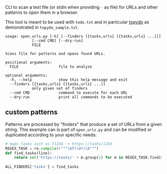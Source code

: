 CLI to scan a text file (or stdin when providing `-` as file) for URLs and other patterns to open them in a browser.

This tool is meant to be used with `todo.txt` and in particular [topydo] as demonstrated in `topydo_sample.txt`.

```
usage: open_urls.py [-h] [--finders [{tasks,urls} [{tasks,urls} ...]]]
		    [--cmd CMD] [--dry-run]
		    FILE

Scans file for patterns and opens found URLs.

positional arguments:
  FILE                  file to analyze

optional arguments:
  -h, --help            show this help message and exit
  --finders [{tasks,urls} [{tasks,urls} ...]]
			only given set of finders
  --cmd CMD             command to execute for each URL
  --dry-run             print all commands to be executed
```

## custom patterns

Patterns are processed by "finders" that produce a set of URLs from a given string.
This example can is part of `open_urls.py` and can be modified or duplicated according to your specific needs:

```python
# maps tasks such as T1234 -> https://tasks/1234
REGEX_TASK = re.compile(r"""\bT(\d+)\b""")
def find_tasks(line):
	return set('https://tasks/' + m.group(1) for m in REGEX_TASK.finditer(line))
	
ALL_FINDERS['tasks'] = find_tasks
```

[topydo]: https://github.com/bram85/topydo
